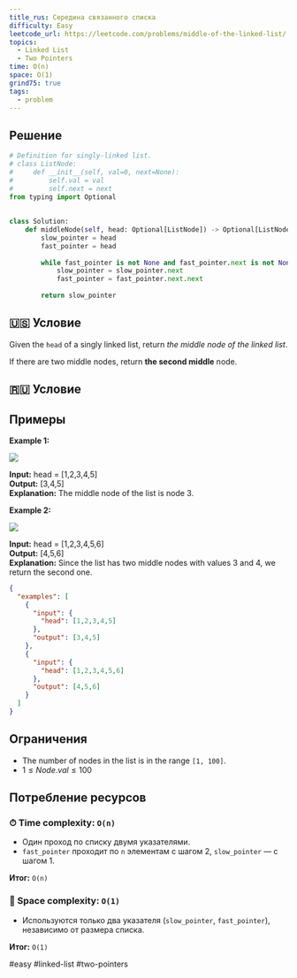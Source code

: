 ```yaml
---
title_rus: Середина связанного списка
difficulty: Easy
leetcode_url: https://leetcode.com/problems/middle-of-the-linked-list/
topics:
  - Linked List
  - Two Pointers
time: O(n)
space: O(1)
grind75: true
tags:
  - problem
---
```


## Решение

```python
# Definition for singly-linked list.  
# class ListNode:  
#     def __init__(self, val=0, next=None):  
#         self.val = val  
#         self.next = next  
from typing import Optional  
  
  
class Solution:  
    def middleNode(self, head: Optional[ListNode]) -> Optional[ListNode]:  
        slow_pointer = head  
        fast_pointer = head  
  
        while fast_pointer is not None and fast_pointer.next is not None:  
            slow_pointer = slow_pointer.next  
            fast_pointer = fast_pointer.next.next  
  
        return slow_pointer
```

## 🇺🇸 Условие

Given the `head` of a singly linked list, return _the middle node of the linked list_.

If there are two middle nodes, return **the second middle** node.

## 🇷🇺 Условие

<!-- Место для вставки перевода на русском языке -->

## Примеры

**Example 1:**

![](https://assets.leetcode.com/uploads/2021/07/23/lc-midlist1.jpg)

**Input:** head = [1,2,3,4,5]  
**Output:** [3,4,5]  
**Explanation:** The middle node of the list is node 3.  

**Example 2:**

![](https://assets.leetcode.com/uploads/2021/07/23/lc-midlist2.jpg)

**Input:** head = [1,2,3,4,5,6]  
**Output:** [4,5,6]  
**Explanation:** Since the list has two middle nodes with values 3 and 4, we return the second one.

```json
{
  "examples": [
    {
      "input": {
        "head": [1,2,3,4,5]
      },
      "output": [3,4,5]
    },
    {
      "input": {
        "head": [1,2,3,4,5,6]
      },
      "output": [4,5,6]
    }
  ]
}
```

## Ограничения

- The number of nodes in the list is in the range `[1, 100]`.
- $1 \leq Node.val \leq 100$

## Потребление ресурсов
### ⏱ Time complexity: `O(n)`

- Один проход по списку двумя указателями.
- `fast_pointer` проходит по `n` элементам с шагом 2, `slow_pointer` — с шагом 1.

**Итог:** `O(n)`

### 🧠 Space complexity: `O(1)`

- Используются только два указателя (`slow_pointer`, `fast_pointer`), независимо от размера списка.

**Итог:** `O(1)`

#easy #linked-list #two-pointers
